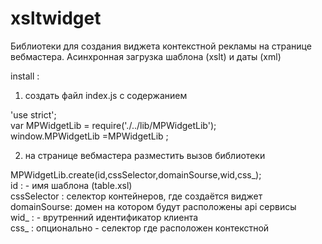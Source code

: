 # xsltwidget

Библиотеки для создания виджета контекстной рекламы на странице вебмастера.
Асинхронная загрузка шаблона (xslt)  и  даты (xml)


install : 
1) создать файл index.js c содержанием <br>

'use strict'; <br>
var MPWidgetLib = require('./../lib/MPWidgetLib'); <br>
window.MPWidgetLib =MPWidgetLib ; <br>


2) на странице вебмастера разместить вызов библиотеки <br>

MPWidgetLib.create(id,cssSelector,domainSourse,wid,css_); <br>
id : - имя шаблона (table.xsl) <br>
cssSelector : селектор  контейнеров, где создаётся виджет <br>
domainSourse:  домен на котором будут расположены api сервисы <br>
wid_ : - врутренний идентификатор клиента <br>
css_ :  опционально - селектор где расположен контекстной <br>

